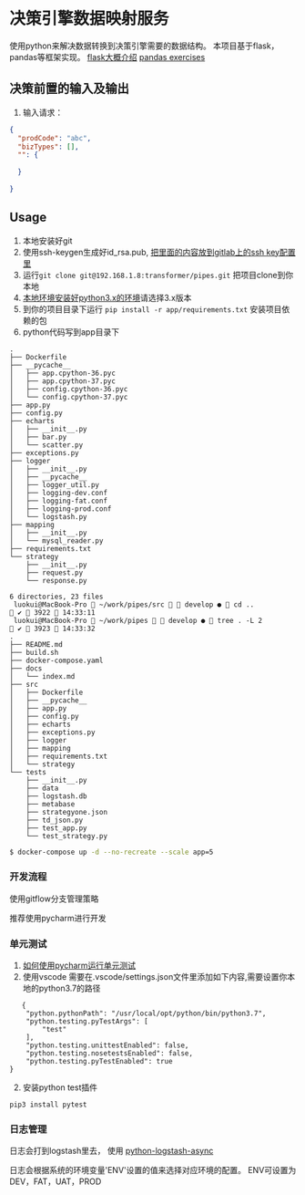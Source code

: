 # 决策引擎数据映射服务
使用python来解决数据转换到决策引擎需要的数据结构。 本项目基于flask，pandas等框架实现。
[flask大概介绍](https://www.cnblogs.com/franknihao/p/7118469.html)
[pandas exercises](https://github.com/guipsamora/pandas_exercises)


## 决策前置的输入及输出
1. 输入请求：
```json
{
  "prodCode": "abc",
  "bizTypes": [],
  "": {
  
  }
   
}

```

## Usage

1. 本地安装好git
2. 使用ssh-keygen生成好id_rsa.pub, [把里面的内容放到gitlab上的ssh key配置里](https://www.jianshu.com/p/4f5cb637eff7)
3. 运行`git clone git@192.168.1.8:transformer/pipes.git` 把项目clone到你本地
4. [本地环境安装好python3.x的环境](https://www.anaconda.com/distribution/)请选择3.x版本
5. 到你的项目目录下运行 `pip install -r app/requirements.txt` 安装项目依赖的包
6. python代码写到app目录下
```
.
├── Dockerfile
├── __pycache__
│   ├── app.cpython-36.pyc
│   ├── app.cpython-37.pyc
│   ├── config.cpython-36.pyc
│   └── config.cpython-37.pyc
├── app.py
├── config.py
├── echarts
│   ├── __init__.py
│   ├── bar.py
│   └── scatter.py
├── exceptions.py
├── logger
│   ├── __init__.py
│   ├── __pycache__
│   ├── logger_util.py
│   ├── logging-dev.conf
│   ├── logging-fat.conf
│   ├── logging-prod.conf
│   └── logstash.py
├── mapping
│   ├── __init__.py
│   └── mysql_reader.py
├── requirements.txt
└── strategy
    ├── __init__.py
    ├── request.py
    └── response.py

6 directories, 23 files
 luokui@MacBook-Pro  ~/work/pipes/src   develop ●  cd ..                                                        ✔  3922  14:33:11
 luokui@MacBook-Pro  ~/work/pipes   develop ●  tree . -L 2                                                      ✔  3923  14:33:32
.
├── README.md
├── build.sh
├── docker-compose.yaml
├── docs
│   └── index.md
├── src
│   ├── Dockerfile
│   ├── __pycache__
│   ├── app.py
│   ├── config.py
│   ├── echarts
│   ├── exceptions.py
│   ├── logger
│   ├── mapping
│   ├── requirements.txt
│   └── strategy
└── tests
    ├── __init__.py
    ├── data
    ├── logstash.db
    ├── metabase
    ├── strategyone.json
    ├── td_json.py
    ├── test_app.py
    └── test_strategy.py

```
   
```bash
$ docker-compose up -d --no-recreate --scale app=5
```

### 开发流程
使用gitflow分支管理策略

推荐使用pycharm进行开发


### 单元测试
1. [如何使用pycharm运行单元测试](https://blog.csdn.net/chenmozhe22/article/details/81700504)
1. 使用vscode 需要在.vscode/settings.json文件里添加如下内容,需要设置你本地的python3.7的路径
```
   {
    "python.pythonPath": "/usr/local/opt/python/bin/python3.7",
    "python.testing.pyTestArgs": [
        "test"
    ],
    "python.testing.unittestEnabled": false,
    "python.testing.nosetestsEnabled": false,
    "python.testing.pyTestEnabled": true
}
```

2. 安装python test插件

`pip3 install pytest`
### 日志管理
日志会打到logstash里去， 使用 [python-logstash-async](https://python-logstash-async.readthedocs.io/en/stable/config.html)

日志会根据系统的环境变量'ENV'设置的值来选择对应环境的配置。
ENV可设置为 DEV，FAT，UAT，PROD